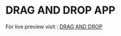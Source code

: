 # DRAG AND DROP APP

For live preview visit : [DRAG AND DROP](https://webiidev.github.io/Drag-And-Drop/)
